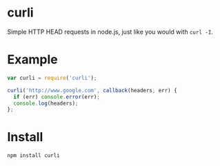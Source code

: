 # curli

Simple HTTP HEAD requests in node.js, just like you would with `curl -I`.

# Example

```js
var curli = require('curli');

curli('http://www.google.com', callback(headers, err) {
  if (err) console.error(err);
  console.log(headers);
};
```

# Install

`npm install curli`
